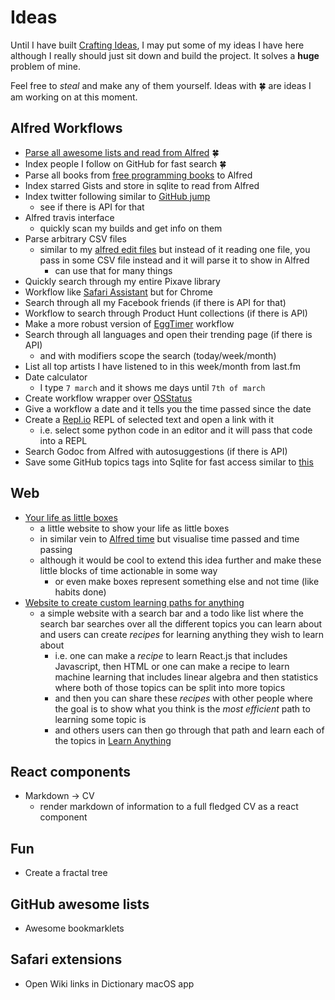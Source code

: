 # Ideas
Until I have built [Crafting Ideas](https://github.com/nikitavoloboev/crafting-ideas), I may put some of my ideas I have here although I really should just sit down and build the project. It solves a __huge__ problem of mine.

Feel free to _steal_ and make any of them yourself. Ideas with 🍀 are ideas I am working on at this moment.

## Alfred Workflows
- [Parse all awesome lists and read from Alfred](https://github.com/nikitavoloboev/alfred-awesome-lists) 🍀
- Index people I follow on GitHub for fast search 🍀
- Parse all books from [free programming books](https://github.com/EbookFoundation/free-programming-books) to Alfred
- Index starred Gists and store in sqlite to read from Alfred 
- Index twitter following similar to [GitHub jump](https://github.com/lox/alfred-github-jump)
	- see if there is API for that
- Alfred travis interface
	- quickly scan my builds and get info on them
- Parse arbitrary CSV files
	- similar to my [alfred edit files](https://github.com/nikitavoloboev/alfred-edit-files) but instead of it reading one file, you pass in some CSV file instead and it will parse it to show in Alfred
		- can use that for many things
- Quickly search through my entire Pixave library
- Workflow like [Safari Assistant](https://git.deanishe.net/deanishe/alfred-safari-assistant) but for Chrome
- Search through all my Facebook friends (if there is API for that)
- Workflow to search through Product Hunt collections (if there is API)
- Make a more robust version of [EggTimer](http://www.packal.org/workflow/eggtimer-2) workflow 
- Search through all languages and open their trending page (if there is API)
	- and with modifiers scope the search (today/week/month)
- List all top artists I have listened to in this week/month from last.fm
- Date calculator
	- I type `7 march` and it shows me days until `7th of march`
- Create workflow wrapper over [OSStatus](https://www.osstatus.com/search/results?platform=all&framework=all&search=-600)
- Give a workflow a date and it tells you the time passed since the date
- Create a [Repl.io](https://repl.it) REPL of selected text and open a link with it
	- i.e. select some python code in an editor and it will pass that code into a REPL
- Search Godoc from Alfred with autosuggestions (if there is API)
- Save some GitHub topics tags into Sqlite for fast access similar to [this](https://github.com/deanishe/awgo/blob/master/update/github.go)

## Web
- [Your life as little boxes](https://github.com/nikitavoloboev/boxes)
	- a little website to show your life as little boxes 
	- in similar vein to [Alfred time](https://github.com/nikitavoloboev/alfred-time) but visualise time passed and time passing
	- although it would be cool to extend this idea further and make these little blocks of time actionable in some way
		- or even make boxes represent something else and not time (like habits done)
- [Website to create custom learning paths for anything](https://github.com/learn-anything/path-picker)
	- a simple website with a search bar and a todo like list where the search bar searches over all the different topics you can learn about and users can create _recipes_ for learning anything they wish to learn about
		- i.e. one can make a _recipe_ to learn React.js that includes Javascript, then HTML or one can make a recipe to learn machine learning that includes linear algebra and then statistics where both of those topics can be split into more topics
		- and then you can share these _recipes_ with other people where the goal is to show what you think is the _most efficient_ path to learning some topic is 
		- and others users can then go through that path and learn each of the topics in [Learn Anything](https://learn-anything.xyz/) 

## React components
- Markdown -\> CV
	- render markdown of information to a full fledged CV as a react component

## Fun
- Create a fractal tree

## GitHub awesome lists
- Awesome bookmarklets

## Safari extensions
- Open Wiki links in Dictionary macOS app